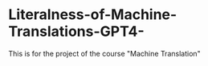 # Literalness-of-Machine-Translations-GPT4-
This is for the project of the course "Machine Translation"
